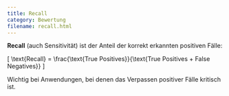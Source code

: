 ```yaml
---
title: Recall
category: Bewertung
filename: recall.html
---
```


**Recall** (auch Sensitivität) ist der Anteil der korrekt erkannten positiven Fälle:

\[
\text{Recall} = \frac{\text{True Positives}}{\text{True Positives + False Negatives}}
\]

Wichtig bei Anwendungen, bei denen das Verpassen positiver Fälle kritisch ist.
